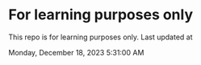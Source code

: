 # For learning purposes only
This repo is for learning purposes only.
Last updated at

Monday, December 18, 2023 5:31:00 AM

